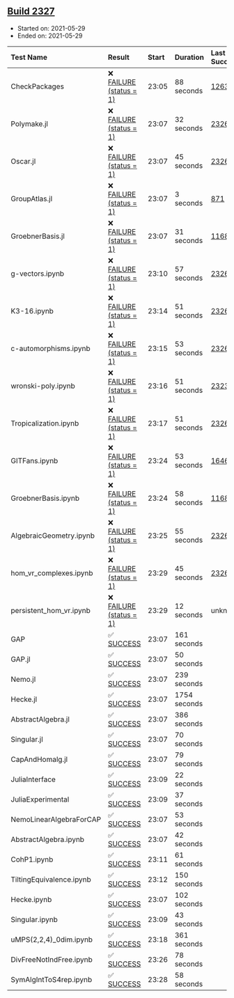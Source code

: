 ## [Build 2327](https://oscarci.mathematik.uni-kl.de/job/oscar-stable/2327/)

* Started on: 2021-05-29
* Ended on: 2021-05-29

| Test Name    | Result | Start | Duration | Last Success | First Failure |
|:-------------|:-------|:------|:---------|:-------------|:--------------|
| CheckPackages | ❌ [FAILURE (status = 1)](https://oscarci.mathematik.uni-kl.de/job/oscar-stable/2327/artifact/logs/build-2327/CheckPackages.log) | 23:05 | 88 seconds | [1263](https://oscarci.mathematik.uni-kl.de/job/oscar-stable/1263/) | [1264](https://oscarci.mathematik.uni-kl.de/job/oscar-stable/1264/) |
| Polymake.jl | ❌ [FAILURE (status = 1)](https://oscarci.mathematik.uni-kl.de/job/oscar-stable/2327/artifact/logs/build-2327/Polymake.jl.log) | 23:07 | 32 seconds | [2326](https://oscarci.mathematik.uni-kl.de/job/oscar-stable/2326/) | [2327](https://oscarci.mathematik.uni-kl.de/job/oscar-stable/2327/) |
| Oscar.jl | ❌ [FAILURE (status = 1)](https://oscarci.mathematik.uni-kl.de/job/oscar-stable/2327/artifact/logs/build-2327/Oscar.jl.log) | 23:07 | 45 seconds | [2326](https://oscarci.mathematik.uni-kl.de/job/oscar-stable/2326/) | [2327](https://oscarci.mathematik.uni-kl.de/job/oscar-stable/2327/) |
| GroupAtlas.jl | ❌ [FAILURE (status = 1)](https://oscarci.mathematik.uni-kl.de/job/oscar-stable/2327/artifact/logs/build-2327/GroupAtlas.jl.log) | 23:07 | 3 seconds | [871](https://oscarci.mathematik.uni-kl.de/job/oscar-stable/871/) | [872](https://oscarci.mathematik.uni-kl.de/job/oscar-stable/872/) |
| GroebnerBasis.jl | ❌ [FAILURE (status = 1)](https://oscarci.mathematik.uni-kl.de/job/oscar-stable/2327/artifact/logs/build-2327/GroebnerBasis.jl.log) | 23:07 | 31 seconds | [1168](https://oscarci.mathematik.uni-kl.de/job/oscar-stable/1168/) | [1169](https://oscarci.mathematik.uni-kl.de/job/oscar-stable/1169/) |
| g-vectors.ipynb | ❌ [FAILURE (status = 1)](https://oscarci.mathematik.uni-kl.de/job/oscar-stable/2327/artifact/logs/build-2327/g-vectors.ipynb.log) | 23:10 | 57 seconds | [2326](https://oscarci.mathematik.uni-kl.de/job/oscar-stable/2326/) | [2327](https://oscarci.mathematik.uni-kl.de/job/oscar-stable/2327/) |
| K3-16.ipynb | ❌ [FAILURE (status = 1)](https://oscarci.mathematik.uni-kl.de/job/oscar-stable/2327/artifact/logs/build-2327/K3-16.ipynb.log) | 23:14 | 51 seconds | [2326](https://oscarci.mathematik.uni-kl.de/job/oscar-stable/2326/) | [2327](https://oscarci.mathematik.uni-kl.de/job/oscar-stable/2327/) |
| c-automorphisms.ipynb | ❌ [FAILURE (status = 1)](https://oscarci.mathematik.uni-kl.de/job/oscar-stable/2327/artifact/logs/build-2327/c-automorphisms.ipynb.log) | 23:15 | 53 seconds | [2326](https://oscarci.mathematik.uni-kl.de/job/oscar-stable/2326/) | [2327](https://oscarci.mathematik.uni-kl.de/job/oscar-stable/2327/) |
| wronski-poly.ipynb | ❌ [FAILURE (status = 1)](https://oscarci.mathematik.uni-kl.de/job/oscar-stable/2327/artifact/logs/build-2327/wronski-poly.ipynb.log) | 23:16 | 51 seconds | [2323](https://oscarci.mathematik.uni-kl.de/job/oscar-stable/2323/) | [2324](https://oscarci.mathematik.uni-kl.de/job/oscar-stable/2324/) |
| Tropicalization.ipynb | ❌ [FAILURE (status = 1)](https://oscarci.mathematik.uni-kl.de/job/oscar-stable/2327/artifact/logs/build-2327/Tropicalization.ipynb.log) | 23:17 | 51 seconds | [2326](https://oscarci.mathematik.uni-kl.de/job/oscar-stable/2326/) | [2327](https://oscarci.mathematik.uni-kl.de/job/oscar-stable/2327/) |
| GITFans.ipynb | ❌ [FAILURE (status = 1)](https://oscarci.mathematik.uni-kl.de/job/oscar-stable/2327/artifact/logs/build-2327/GITFans.ipynb.log) | 23:24 | 53 seconds | [1646](https://oscarci.mathematik.uni-kl.de/job/oscar-stable/1646/) | [1647](https://oscarci.mathematik.uni-kl.de/job/oscar-stable/1647/) |
| GroebnerBasis.ipynb | ❌ [FAILURE (status = 1)](https://oscarci.mathematik.uni-kl.de/job/oscar-stable/2327/artifact/logs/build-2327/GroebnerBasis.ipynb.log) | 23:24 | 58 seconds | [1168](https://oscarci.mathematik.uni-kl.de/job/oscar-stable/1168/) | [1169](https://oscarci.mathematik.uni-kl.de/job/oscar-stable/1169/) |
| AlgebraicGeometry.ipynb | ❌ [FAILURE (status = 1)](https://oscarci.mathematik.uni-kl.de/job/oscar-stable/2327/artifact/logs/build-2327/AlgebraicGeometry.ipynb.log) | 23:25 | 55 seconds | [2326](https://oscarci.mathematik.uni-kl.de/job/oscar-stable/2326/) | [2327](https://oscarci.mathematik.uni-kl.de/job/oscar-stable/2327/) |
| hom_vr_complexes.ipynb | ❌ [FAILURE (status = 1)](https://oscarci.mathematik.uni-kl.de/job/oscar-stable/2327/artifact/logs/build-2327/hom_vr_complexes.ipynb.log) | 23:29 | 45 seconds | [2326](https://oscarci.mathematik.uni-kl.de/job/oscar-stable/2326/) | [2327](https://oscarci.mathematik.uni-kl.de/job/oscar-stable/2327/) |
| persistent_hom_vr.ipynb | ❌ [FAILURE (status = 1)](https://oscarci.mathematik.uni-kl.de/job/oscar-stable/2327/artifact/logs/build-2327/persistent_hom_vr.ipynb.log) | 23:29 | 12 seconds | unknown | unknown |
| GAP | ✅ [SUCCESS](https://oscarci.mathematik.uni-kl.de/job/oscar-stable/2327/artifact/logs/build-2327/GAP.log) | 23:07 | 161 seconds |  |  |
| GAP.jl | ✅ [SUCCESS](https://oscarci.mathematik.uni-kl.de/job/oscar-stable/2327/artifact/logs/build-2327/GAP.jl.log) | 23:07 | 50 seconds |  |  |
| Nemo.jl | ✅ [SUCCESS](https://oscarci.mathematik.uni-kl.de/job/oscar-stable/2327/artifact/logs/build-2327/Nemo.jl.log) | 23:07 | 239 seconds |  |  |
| Hecke.jl | ✅ [SUCCESS](https://oscarci.mathematik.uni-kl.de/job/oscar-stable/2327/artifact/logs/build-2327/Hecke.jl.log) | 23:07 | 1754 seconds |  |  |
| AbstractAlgebra.jl | ✅ [SUCCESS](https://oscarci.mathematik.uni-kl.de/job/oscar-stable/2327/artifact/logs/build-2327/AbstractAlgebra.jl.log) | 23:07 | 386 seconds |  |  |
| Singular.jl | ✅ [SUCCESS](https://oscarci.mathematik.uni-kl.de/job/oscar-stable/2327/artifact/logs/build-2327/Singular.jl.log) | 23:07 | 70 seconds |  |  |
| CapAndHomalg.jl | ✅ [SUCCESS](https://oscarci.mathematik.uni-kl.de/job/oscar-stable/2327/artifact/logs/build-2327/CapAndHomalg.jl.log) | 23:07 | 79 seconds |  |  |
| JuliaInterface | ✅ [SUCCESS](https://oscarci.mathematik.uni-kl.de/job/oscar-stable/2327/artifact/logs/build-2327/JuliaInterface.log) | 23:09 | 22 seconds |  |  |
| JuliaExperimental | ✅ [SUCCESS](https://oscarci.mathematik.uni-kl.de/job/oscar-stable/2327/artifact/logs/build-2327/JuliaExperimental.log) | 23:09 | 37 seconds |  |  |
| NemoLinearAlgebraForCAP | ✅ [SUCCESS](https://oscarci.mathematik.uni-kl.de/job/oscar-stable/2327/artifact/logs/build-2327/NemoLinearAlgebraForCAP.log) | 23:07 | 53 seconds |  |  |
| AbstractAlgebra.ipynb | ✅ [SUCCESS](https://oscarci.mathematik.uni-kl.de/job/oscar-stable/2327/artifact/logs/build-2327/AbstractAlgebra.ipynb.log) | 23:07 | 42 seconds |  |  |
| CohP1.ipynb | ✅ [SUCCESS](https://oscarci.mathematik.uni-kl.de/job/oscar-stable/2327/artifact/logs/build-2327/CohP1.ipynb.log) | 23:11 | 61 seconds |  |  |
| TiltingEquivalence.ipynb | ✅ [SUCCESS](https://oscarci.mathematik.uni-kl.de/job/oscar-stable/2327/artifact/logs/build-2327/TiltingEquivalence.ipynb.log) | 23:12 | 150 seconds |  |  |
| Hecke.ipynb | ✅ [SUCCESS](https://oscarci.mathematik.uni-kl.de/job/oscar-stable/2327/artifact/logs/build-2327/Hecke.ipynb.log) | 23:07 | 102 seconds |  |  |
| Singular.ipynb | ✅ [SUCCESS](https://oscarci.mathematik.uni-kl.de/job/oscar-stable/2327/artifact/logs/build-2327/Singular.ipynb.log) | 23:09 | 43 seconds |  |  |
| uMPS(2,2,4)_0dim.ipynb | ✅ [SUCCESS](https://oscarci.mathematik.uni-kl.de/job/oscar-stable/2327/artifact/logs/build-2327/uMPS-2-2-4-_0dim.ipynb.log) | 23:18 | 361 seconds |  |  |
| DivFreeNotIndFree.ipynb | ✅ [SUCCESS](https://oscarci.mathematik.uni-kl.de/job/oscar-stable/2327/artifact/logs/build-2327/DivFreeNotIndFree.ipynb.log) | 23:26 | 78 seconds |  |  |
| SymAlgIntToS4rep.ipynb | ✅ [SUCCESS](https://oscarci.mathematik.uni-kl.de/job/oscar-stable/2327/artifact/logs/build-2327/SymAlgIntToS4rep.ipynb.log) | 23:28 | 58 seconds |  |  |
